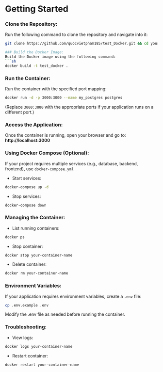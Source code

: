 # Getting Started

### Clone the Repository:  
Run the following command to clone the repository and navigate into it: 
```sh
git clone https://github.com/quocvietpham185/test_Docker.git && cd your-repository

### Build the Docker Image:  
Build the Docker image using the following command:
```sh
docker build -t test_docker .
```
### Run the Container:  
Run the container with the specified port mapping:
```sh
docker run -d -p 3000:3000 --name my_postgres postgres
```
(Replace `3000:3000` with the appropriate ports if your application runs on a different port.)  

### Access the Application:  
Once the container is running, open your browser and go to:
**http://localhost:3000**  

### Using Docker Compose (Optional):  
If your project requires multiple services (e.g., database, backend, frontend), use `docker-compose.yml`  
- Start services:
```sh
docker-compose up -d
```  
- Stop services:
```sh
docker-compose down  
```
### Managing the Container:  
- List running containers:
```sh
docker ps
```  
- Stop container:
```sh
docker stop your-container-name
```  
- Delete container:
```sh
docker rm your-container-name 
```
### Environment Variables:  
If your application requires environment variables, create a `.env` file:  
```sh
cp .env.example .env
```
Modify the .env file as needed before running the container.

### Troubleshooting:  
- View logs:
```sh
docker logs your-container-name
```  
- Restart container:
```sh
docker restart your-container-name
```  

